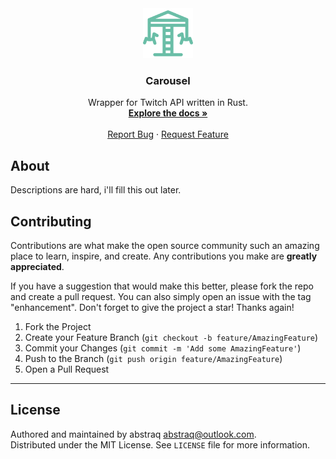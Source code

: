 <div align="center">
  <a href="https://github.com/abstraq/carousel">
    <img src=".github/assets/carousel_logo.svg" alt="Logo" width="80" height="80">
  </a>

<h3 align="center">Carousel</h3>

  <p align="center">
    Wrapper for Twitch API written in Rust.
    <br />
    <a href="https://github.com/abstraq/carousel"><strong>Explore the docs »</strong></a>
    <br />
    <br />
    <a href="https://github.com/abstraq/carousel/issues">Report Bug</a>
    ·
    <a href="https://github.com/abstraq/carousel/issues">Request Feature</a>

  </p>
</div>

## About

Descriptions are hard, i'll fill this out later.

## Contributing

Contributions are what make the open source community such an amazing place to learn, inspire, and create. Any contributions you make are **greatly appreciated**.

If you have a suggestion that would make this better, please fork the repo and create a pull request. You can also simply open an issue with the tag "enhancement".
Don't forget to give the project a star! Thanks again!

1. Fork the Project
2. Create your Feature Branch (`git checkout -b feature/AmazingFeature`)
3. Commit your Changes (`git commit -m 'Add some AmazingFeature'`)
4. Push to the Branch (`git push origin feature/AmazingFeature`)
5. Open a Pull Request

---

## License

Authored and maintained by abstraq <abstraq@outlook.com>.<br>
Distributed under the MIT License. See `LICENSE` file for more information.
